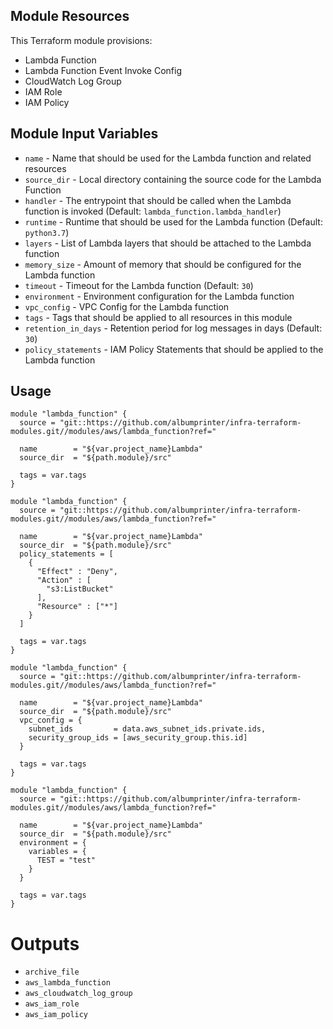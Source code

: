 ## Module Resources

This Terraform module provisions:

- Lambda Function
- Lambda Function Event Invoke Config
- CloudWatch Log Group
- IAM Role
- IAM Policy

## Module Input Variables

- `name` - Name that should be used for the Lambda function and related resources
- `source_dir` - Local directory containing the source code for the Lambda Function
- `handler` - The entrypoint that should be called when the Lambda function is invoked (Default: `lambda_function.lambda_handler`)
- `runtime` - Runtime that should be used for the Lambda function (Default: `python3.7`)
- `layers` - List of Lambda layers that should be attached to the Lambda function
- `memory_size` - Amount of memory that should be configured for the Lambda function
- `timeout` - Timeout for the Lambda function (Default: `30`)
- `environment` - Environment configuration for the Lambda function
- `vpc_config` - VPC Config for the Lambda function
- `tags` - Tags that should be applied to all resources in this module
- `retention_in_days` - Retention period for log messages in days (Default: `30`)
- `policy_statements` - IAM Policy Statements that should be applied to the Lambda function

## Usage

```hcl
module "lambda_function" {
  source = "git::https://github.com/albumprinter/infra-terraform-modules.git//modules/aws/lambda_function?ref="

  name        = "${var.project_name}Lambda"
  source_dir  = "${path.module}/src"

  tags = var.tags
}
```

```hcl
module "lambda_function" {
  source = "git::https://github.com/albumprinter/infra-terraform-modules.git//modules/aws/lambda_function?ref="

  name        = "${var.project_name}Lambda"
  source_dir  = "${path.module}/src"
  policy_statements = [
    {
      "Effect" : "Deny",
      "Action" : [
        "s3:ListBucket"
      ],
      "Resource" : ["*"]
    }
  ]

  tags = var.tags
}
```

```hcl
module "lambda_function" {
  source = "git::https://github.com/albumprinter/infra-terraform-modules.git//modules/aws/lambda_function?ref="

  name        = "${var.project_name}Lambda"
  source_dir  = "${path.module}/src"
  vpc_config = {
    subnet_ids         = data.aws_subnet_ids.private.ids,
    security_group_ids = [aws_security_group.this.id]
  }

  tags = var.tags
}
```

```hcl
module "lambda_function" {
  source = "git::https://github.com/albumprinter/infra-terraform-modules.git//modules/aws/lambda_function?ref="

  name        = "${var.project_name}Lambda"
  source_dir  = "${path.module}/src"
  environment = {
    variables = {
      TEST = "test"
    }
  }

  tags = var.tags
}
```

# Outputs

- `archive_file`
- `aws_lambda_function`
- `aws_cloudwatch_log_group`
- `aws_iam_role`
- `aws_iam_policy`
